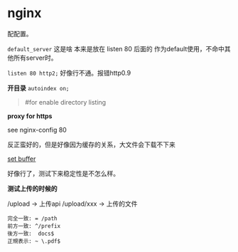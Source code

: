 # nginx

配配置。

`default_server`
这是啥
本来是放在 listen 80 后面的
作为default使用，不命中其他所有server时。

`listen 80 http2;`
好像行不通。报错http0.9

**开目录**
`autoindex on;`
> #for enable directory listing


**proxy for https**

see nginx-config 80

反正蛮好的，但是好像因为缓存的关系，大文件会下载不下来

[set buffer](https://docs.nginx.com/nginx/admin-guide/web-server/reverse-proxy/)

好像行了，测试下来稳定性是不怎么样。


**测试上传的时候的**

/upload -> 上传api
/upload/xxx -> 上传的文件

```
完全一致: = /path
前方一致: ^/prefix
後方一致:  docs$
正規表示: ~ \.pdf$
```

